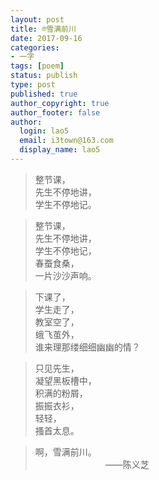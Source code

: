 ```yaml
---
layout: post
title: ℗雪满前川
date: 2017-09-16
categories:
- 一字
tags: [poem]
status: publish
type: post
published: true
author_copyright: true
author_footer: false
author:
  login: lao5
  email: i3town@163.com
  display_name: lao5
---
```


>整节课，  
先生不停地讲，  
学生不停地记。  

>整节课，  
先生不停地讲，  
学生不停地记，  
春蚕食桑，  
一片沙沙声响。  

>下课了，  
学生走了，  
教室空了，  
蛾飞茧外，  
谁来理那缕细细幽幽的情？  

>只见先生，  
凝望黑板槽中，  
积满的粉屑，  
振振衣衫，  
轻轻，  
搔首太息。  

>啊，雪满前川。  
　　　　　　　　——陈义芝